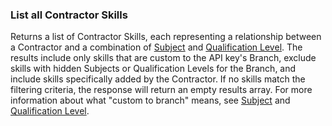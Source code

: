 ### List all Contractor Skills
Returns a list of Contractor Skills, each representing a relationship between a Contractor and a combination of [Subject](#subjects) and [Qualification Level](#qual-levels). The results include only skills that are custom to the API key's Branch, exclude skills with hidden Subjects or Qualification Levels for the Branch, and include skills specifically added by the Contractor. If no skills match the filtering criteria, the response will return an empty results array. For more information about what "custom to branch" means, see [Subject](#subjects) and [Qualification Level](#qual-levels).

